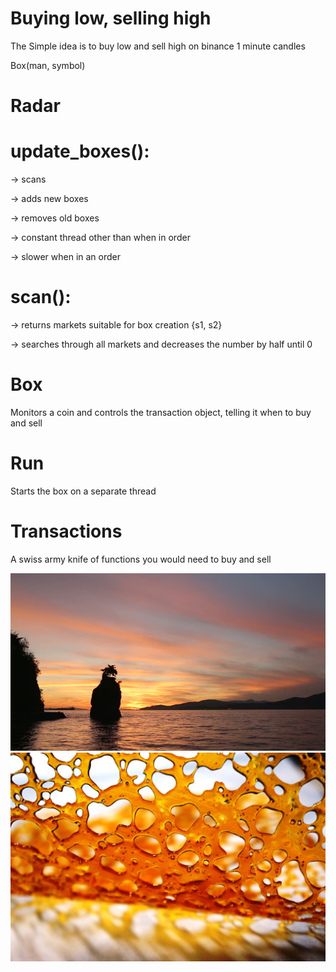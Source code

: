 # Buying low, selling high
The Simple idea is to buy low and sell high on binance 1 minute candles


Box(man, symbol)

# Radar
# update_boxes(): 

  -> scans

  -> adds new boxes

  -> removes old boxes

  -> constant thread other than when in order

  -> slower when in an order
  

# scan():

-> returns markets suitable for box creation 
      {s1, s2}
      
-> searches through all markets and decreases the number by half until 0

# Box
Monitors a coin and controls the transaction object, telling it when to buy and sell
# Run
Starts the box on a separate thread


# Transactions
A swiss army knife of functions you would need to buy and sell



![](images/sunset.jpg)
![](images/dabs.jpg)
